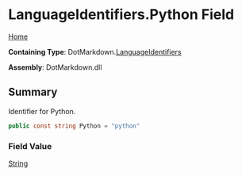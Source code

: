 # LanguageIdentifiers\.Python Field

[Home](../../../README.md)

**Containing Type**: DotMarkdown\.[LanguageIdentifiers](../README.md)

**Assembly**: DotMarkdown\.dll

## Summary

Identifier for Python\.

```csharp
public const string Python = "python"
```

### Field Value

[String](https://docs.microsoft.com/en-us/dotnet/api/system.string)

